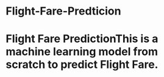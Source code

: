# Flight-Fare-Predticion
# Flight Fare PredictionThis is a machine learning model from scratch to predict Flight Fare.
